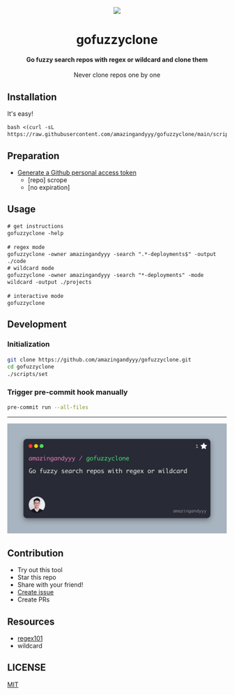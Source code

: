 <p styles="font-size: 20rem" align="center">
    <img styles="margin: 0px" width="350px" src="https://i.giphy.com/media/NytMLKyiaIh6VH9SPm/giphy.webp" />
</p>
<h1 align="center">
gofuzzyclone
</h1>
<h4 align="center">
Go fuzzy search repos with regex or wildcard and clone them
</h4>
<p align="center">
Never clone repos one by one
</p>

## Installation

It's easy!

```console
bash <(curl -sL https://raw.githubusercontent.com/amazingandyyy/gofuzzyclone/main/scripts/install.sh)
```

## Preparation

- [Generate a Github personal access token](https://github.com/settings/tokens/new?scopes=repo&description=gofuzzyclone-cli)
  - [repo] scrope
  - [no expiration]

## Usage

```
# get instructions
gofuzzyclone -help

# regex mode
gofuzzyclone -owner amazingandyyy -search ".*-deployments$" -output ./code
# wildcard mode
gofuzzyclone -owner amazingandyyy -search "*-deployments" -mode wildcard -output ./projects

# interactive mode
gofuzzyclone
```

## Development

### Initialization

```sh
git clone https://github.com/amazingandyyy/gofuzzyclone.git
cd gofuzzyclone
./scripts/set
```

### Trigger pre-commit hook manually

```sh
pre-commit run --all-files
```

---

![banner](assets/repo-banner.jpg)

## Contribution

- Try out this tool
- Star this repo
- Share with your friend!
- [Create issue](https://github.com/amazingandyyy/gofuzzyclone/issues/new)
- Create PRs

## Resources

- [regex101](http://regex101.com)
- wildcard

## LICENSE

[MIT](LICENSE)
